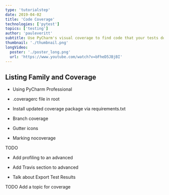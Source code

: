```yaml
---
type: 'tutorialstep'
date: 2019-04-02
title: 'Code Coverage'
technologies: ['pytest']
topics: ['testing']
author: 'pauleveritt'
subtitle: Use PyCharm's visual coverage to find code that your tests don't exercise.
thumbnail: './thumbnail.png'
longVideo:
  poster: './poster_long.png'
  url: 'https://www.youtube.com/watch?v=bFheD5JBjBI'
---
```


Listing Family and Coverage
---------------------------

- Using PyCharm Professional

- .coveragerc file in root

- Install updated coverage package via requirements.txt

- Branch coverage

- Gutter icons

- Marking nocoverage

TODO

- Add profiling to an advanced

- Add Travis section to advanced

- Talk about Export Test Results

TODO Add a topic for coverage
